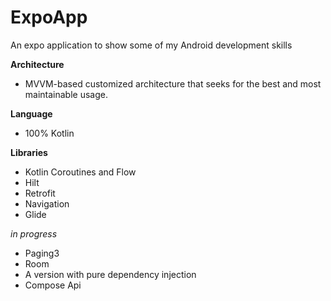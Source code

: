 # ExpoApp
An expo application to show some of my Android development skills

**Architecture**
- MVVM-based customized architecture that seeks for the best and most maintainable usage. 


**Language**
- 100% Kotlin


**Libraries**
- Kotlin Coroutines and Flow
- Hilt
- Retrofit
- Navigation
- Glide

*in progress*
- Paging3
- Room
- A version with pure dependency injection 
- Compose Api
